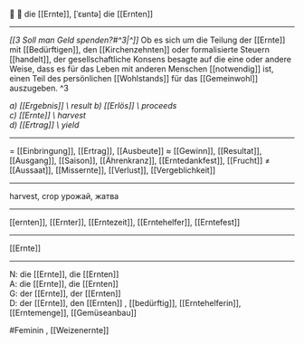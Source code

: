 🌾 🔴 die [[Ernte]], [ˈɛʁntə]
die [[Ernten]]

---
*[[3 Soll man Geld spenden?#^3|^]]* Ob es sich um die Teilung der [[Ernte]] mit [[Bedürftigen]], den [[Kirchenzehnten]] oder formalisierte Steuern [[handelt]], der gesellschaftliche Konsens besagte auf die eine oder andere Weise, dass es für das Leben mit anderen Menschen [[notwendig]] ist, einen Teil des persönlichen [[Wohlstands]] für das [[Gemeinwohl]] auszugeben. ^3


*a) [[Ergebnis]] \ result*
*b) [[Erlös]] \ proceeds*  
*c) [[Ernte]] \ harvest*  
*d) [[Ertrag]] \ yield*

---
= [[Einbringung]], [[Ertrag]], [[Ausbeute]]
≈ [[Gewinn]], [[Resultat]], [[Ausgang]], [[Saison]], [[Ährenkranz]], [[Erntedankfest]], [[Frucht]]
≠ [[Aussaat]], [[Missernte]], [[Verlust]], [[Vergeblichkeit]]

---
harvest, crop
урожай, жатва

---
[[ernten]], [[Ernter]], [[Erntezeit]], [[Erntehelfer]], [[Erntefest]]

---
[[Ernte]]


---
N: die [[Ernte]], die [[Ernten]]  
A: die [[Ernte]], die [[Ernten]]  
G: der [[Ernte]], der [[Ernten]]  
D: der [[Ernte]], den [[Ernten]]
, [[bedürftig]], [[Erntehelferin]], [[Erntemenge]], [[Gemüseanbau]]

#Feminin , [[Weizenernte]]